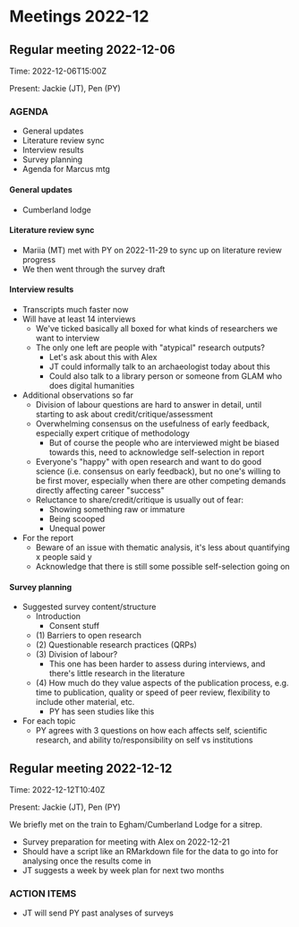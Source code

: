 # Meetings 2022-12

## Regular meeting 2022-12-06

Time: 2022-12-06T15:00Z

Present: Jackie (JT), Pen (PY)

### AGENDA

* General updates
* Literature review sync
* Interview results
* Survey planning
* Agenda for Marcus mtg

#### General updates

* Cumberland lodge

#### Literature review sync

* Mariia (MT) met with PY on 2022-11-29 to sync up on literature review progress
* We then went through the survey draft

#### Interview results

* Transcripts much faster now
* Will have at least 14 interviews
  * We've ticked basically all boxed for what kinds of researchers we want to interview
  * The only one left are people with "atypical" research outputs?
    * Let's ask about this with Alex
    * JT could informally talk to an archaeologist today about this
    * Could also talk to a library person or someone from GLAM who does digital humanities
* Additional observations so far
  * Division of labour questions are hard to answer in detail, until starting to ask about credit/critique/assessment
  * Overwhelming consensus on the usefulness of early feedback, especially expert critique of methodology
    * But of course the people who are interviewed might be biased towards this, need to acknowledge self-selection in report
  * Everyone's "happy" with open research and want to do good science (i.e. consensus on early feedback), but no one's willing to be first mover, especially when there are other competing demands directly affecting career "success"
  * Reluctance to share/credit/critique is usually out of fear: 
    * Showing something raw or immature
    * Being scooped
    * Unequal power
* For the report
  * Beware of an issue with thematic analysis, it's less about quantifying x people said y
  * Acknowledge that there is still some possible self-selection going on

#### Survey planning

* Suggested survey content/structure
  * Introduction
    * Consent stuff
  * (1) Barriers to open research
  * (2) Questionable research practices (QRPs)
  * (3) Division of labour?
    * This one has been harder to assess during interviews, and there's little research in the literature
  * (4) How much do they value aspects of the publication process, e.g. time to publication, quality or speed of peer review, flexibility to include other material, etc.
    * PY has seen studies like this
* For each topic
  * PY agrees with 3 questions on how each affects self, scientific research, and ability to/responsibility on self vs institutions

## Regular meeting 2022-12-12

Time: 2022-12-12T10:40Z

Present: Jackie (JT), Pen (PY)

We briefly met on the train to Egham/Cumberland Lodge for a sitrep.

* Survey preparation for meeting with Alex on 2022-12-21
* Should have a script like an RMarkdown file for the data to go into for analysing once the results come in
* JT suggests a week by week plan for next two months

### ACTION ITEMS

* JT will send PY past analyses of surveys